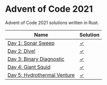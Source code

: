# Advent of Code 2021

Advent of Code 2021 solutions written in Rust. 

|Name                                                                       |Solution                  |
|---------------------------------------------------------------------------|--------------------------|
|[Day 1: Sonar Sweep](https://adventofcode.com/2021/day/1)                  |[✓](src/bin/day1.rs)      |
|[Day 2: Dive!](https://adventofcode.com/2021/day/2)                        |[✓](src/bin/day2.rs)      |
|[Day 3: Binary Diagnostic](https://adventofcode.com/2021/day/3)            |[✓](src/bin/day3.rs)      |
|[Day 4: Giant Squid](https://adventofcode.com/2021/day/4)                  |[✓](src/bin/day4.rs)      |
|[Day 5: Hydrothermal Venture](https://adventofcode.com/2021/day/5)         |[✓](src/bin/day5.rs)      |